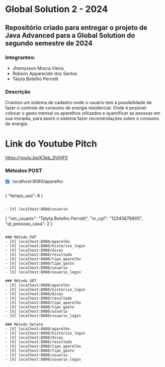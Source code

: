 # Global Solution 2 - 2024

## Repositório criado para entregar o projeto de Java Advanced para a Global Solution do segundo semestre de 2024

### Integrantes:
- Jhemysson Moura Vieira
- Robson Apparecido dos Santos
- Talyta Botelho Perrotti

### Descrição 
Criamos um sistema de cadastro onde o usuário tem a possibilidade de fazer o controle de consumo de energia residencial. Onde é possivel colocar o gasto mensal os aparelhos utilizados e quantificar as pessoas em sua moradia, para assim o sistema fazer recomendações sobre o consumo de energia.

# Link do Youtube Pitch

https://youtu.be/K3eb_SViHF0

### Métodos POST

- [X] localhost:8080/aparelho
      
    ```

{
  "tempo_uso": 6
}

```

- [X] localhost:8080/usuario

```

{
  "nm_usuario": "Talyta Botelho Perrotti",
  "nr_cpf": "12345678905",
  "qt_pessoas_casa": 2
}

```

### Método PUT
- [X] localhost:8080/aparelho
- [X] localhost:8080/historico_login
- [X] localhost:8080/dicas
- [X] localhost:8080/resultado
- [X] localhost:8080/tipo_aparelho
- [X] localhost:8080/tipo_gasto
- [X] localhost:8080/usuario
- [X] localhost:8080/usuario_login

### Método GET
- [X] localhost:8080/aparelho
- [X] localhost:8080/historico_login
- [X] localhost:8080/dicas
- [X] localhost:8080/resultado
- [X] localhost:8080/tipo_aparelho
- [X] localhost:8080/tipo_gasto
- [X] localhost:8080/usuario
- [X] localhost:8080/usuario_login

### Método Delete
- [X] localhost:8080/aparelho
- [X] localhost:8080/historico_login
- [X] localhost:8080/dicas
- [X] localhost:8080/resultado
- [X] localhost:8080/tipo_aparelho
- [X] localhost:8080/tipo_gasto
- [X] localhost:8080/usuario
- [X] localhost:8080/usuario_login
